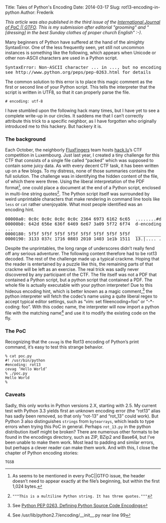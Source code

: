 Title: Tales of Python's Encoding
Date: 2014-03-17
Slug: rot13-encoding-in-python
Author: Frederik

*This article was also published in the third issue of the [International Journal of PoC || GTFO](https://startpage.com/do/search?query=%22International%20Journal%20of%20PoC%20||%20GTFO%22). This is my submission after editorial "grooming" and "[dressing] in the best Sunday clothes of proper church English" :-)*.

Many beginners of Python have suffered at the hand of the almighty SyntaxError. One of the less
frequently seen, yet still not uncommon instances is something like the following, which appears when
Unicode or other non-ASCII characters are used in a Python script.

<pre>
SyntaxError: Non-ASCII character ... in ..., but no encoding declared;
see http://www.python.org/peps/pep-0263.html for details
</pre>

The common solution to this error is to place this magic comment as the first or second line of your
Python script. This tells the interpreter that the script is written in UTF8, so that it can properly parse the
file.

```
# encoding: utf-8
```

I have stumbled upon the following hack many times, but I have yet to see a complete write-up in our
circles. It saddens me that I can’t correctly attribute this trick to a specific neighbor, as I have forgotten
who originally introduced me to this hackery. But hackery it is.

### The background

Each October, the neighborly [FluxFingers](https://fluxfingers.net) team hosts [hack.lu](hack.lu)’s CTF competition in Luxembourg. Just last
year, I created a tiny challenge for this CTF that consists of a single file called “packed” which was supposed
to contain some juicy data. As with every decent CTF task, it has been written up on a few blogs. To my
distress, none of those summaries contains the full solution.
The challenge was in identifying the hidden content of the file, of which there were three. Using the liberal
interpretation of the PDF format[^1], one could place a document at the end of a Python script, enclosed in
multi-line string quotes[^2].
The Python script itself was surrounded by weird unprintable characters that make rendering in command
line tools like `less` or `cat` rather unenjoyable. What most people identified was an encoding hint.

<pre>
00000a0: 0c0c 0c0c 0c0c 0c0c 2364 6973 6162 6c65  ........#disable
00000b0: 642d 656e 636f 6469 6e67 3a09 5f72 6f74  d-encoding:._rot
...
0000180: 5f5f 5f5f 5f5f 5f5f 5f5f 5f5f 5f5f 5f5f  ________________
0000190: 3133 037c 1716 0803 2010 1403 1e1b 1511  13.|.... .......
</pre>


Despite the unprintables, the long range of underscores didn’t really fend off any serious adventurer. The
following content therefore had to be rot13 decoded. The rest of the challenge made up a typical crackme.
Hoping that the reader is entertained by a puzzle like this, the remaining parts of that crackme will be left
as an exercise.
The real trick was sadly never discovered by any participant of the CTF. The file itself was not a PDF that
contained a Python script, but a python script that contained a PDF. The whole file is actually executable
with your python interpreter!
Due to this hideous encoding hint, which is better known as a magic comment,[^3] the python interpreter
will fetch the codec’s name using a quite liberal regex to accept typical editor settings, such as “vim: set
fileencoding=foo” or “-*- coding: foo”. With this codec name, the interpreter will now import a python file
with the matching name[^4] and use it to modify the existing code on the fly.



### The PoC
Recognizing that the `cevag` is the Rot13 encoding of Python’s print command, it’s easy to test this strange
behavior.

```
% cat poc.py
#! /usr/bin/python
#encoding: rot13
cevag ’Hello World’
% ./poc.py
Hello World
%
```


### Caveats
Sadly, this only works in Python versions 2.X, starting with 2.5. My current test with Python 3.3 yields first
an unknown encoding error (the “rot13” alias has sadly been removed, so that only “rot-13” and “rot_13”
could work). But Python 3 also distinguishes `strings` from `bytearrays`, which leads to type errors when
trying this PoC in general. Perhaps `rot_13.py` in the python distribution itself might be broken?
There are numerous other formats to be found in the encodings directory, such as ZIP, BZip2 and Base64,
but I’ve been unable to make them work. Most lead to padding and similar errors, but perhaps a clever
reader can make them work.
And with this, I close the chapter of Python encoding stories:
```
TGSB
```

[^1]: As
seems to be mentioned in every PoC||GTFO issue, the header doesn’t need to appear exactly at the file’s beginning, but
within the first 1,024 bytes.

[^2]: `"""This is a multiline Python string.
It has three quotes."""`

[^3]: See [Python PEP 0263, Defining Python Source Code Encodings](http://www.python.org/dev/peps/pep-0263/)
[^4]: See /usr/lib/python2.7/encoding/\_\_init\_\_.py near line 99

